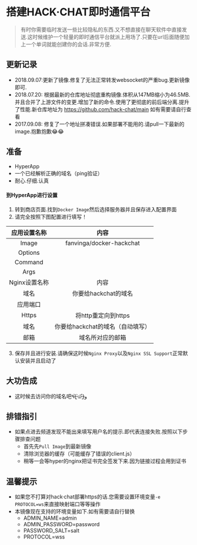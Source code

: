# 搭建HACK·CHAT即时通信平台

> 有时你需要临时发送一些比较隐私的东西.又不想直接在聊天软件中直接发送.这时候维护一个轻量的即时通信平台就派上用场了.只要在url后面随便加上一个单词就能创建你的会话.非常方便.


## 更新记录

* 2018.09.07:更新了镜像.修复了无法正常转发websocket的严重bug.更新镜像即可.
* 2018.07.20: 根据最新的仓库地址彻底重构镜像.体积从147MB缩小为46.5MB.并且合并了上游文件的变更.增加了新的命令.使用了更彻底的前后端分离.提升了性能.新仓库地址为 https://github.com/hack-chat/main 如有需要请自行查看
* 2017.09.08: 修复了一个地址拼凑错误.如果部署不能用的.请pull一下最新的image.抱歉抱歉😂😂

## 准备

* HyperApp
* 一个已经解析正确的域名（ping验证）
* 耐心.仔细.认真

#### 到HyperApp进行设置

1. 转到商店页面.找到`Docker Image`然后选择服务器并且保存进入配置界面
2. 请完全按照下图配置进行填写！

|    应用设置名称     |            内容            |
| :-----------: | :----------------------: |
|     Image     | fanvinga/docker-hackchat |
|    Options    |                          |
|    Command    |                          |
|     Args      |                          |
| Nginx设置名称 |          内容          |
|      域名       |      你要给hackchat的域名      |
|     应用端口      |                          |
|     Https     |      将http重定向到https      |
|      域名       |   你要给hackchat的域名（自动填写）   |
|      邮箱       |         域名所对应的邮箱         |


3. 保存并且进行安装.请确保这时候`Nginx Proxy`以及`Nginx SSL Support`正常默认安装并且启动了


## 大功告成

* 这时候去访问你的域名吧٩(˃̶͈̀௰˂̶͈́)و

## 排错指引

* 如果点进去频道发现不能出来填写用户名的提示.即代表连接失败.按照以下步骤排查问题
  * 首先先`Pull Image`到最新镜像
  * 清除浏览器的缓存（可能缓存了错误的client.js）
  * 稍等一会等hyper的nginx把证书完全签发下来.因为链接过程会用到证书

## 温馨提示
* 如果您不打算对hack·chat部署https的话.您需要设置环境变量`-e PROTOCOL=ws`来直接映射端口等等操作
* 本镜像现在支持的环境变量如下.如有需要请自行替换
  * ADMIN_NAME=admin
  * ADMIN_PASSWORD=password
  * PASSWORD_SALT=salt
  * PROTOCOL=wss

